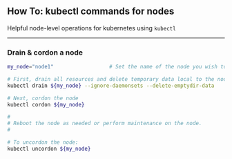 ## How To: kubectl commands for nodes

Helpful node-level operations for kubernetes using `kubectl`

---

### Drain & cordon a node
```bash
my_node="node1"                  # Set the name of the node you wish to drain and cordon

# First, drain all resources and delete temporary data local to the node
kubectl drain ${my_node} --ignore-daemonsets --delete-emptydir-data

# Next, cordon the node
kubectl cordon ${my_node}        

#
# Reboot the node as needed or perform maintenance on the node.
#

# To uncordon the node:
kubectl uncordon ${my_node}
``` 